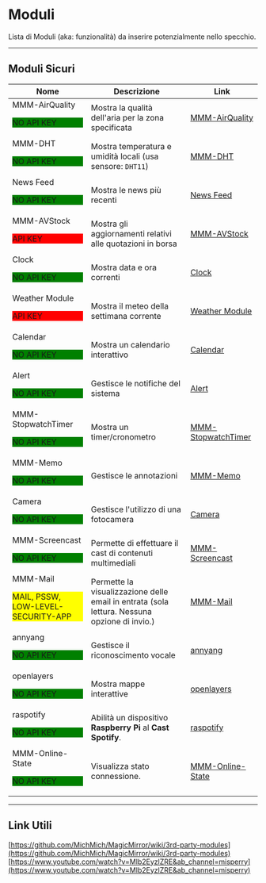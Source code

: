 # Moduli

Lista di Moduli (aka: funzionalità) da inserire potenzialmente nello specchio.

---

## Moduli Sicuri

| Nome                                                                                | Descrizione                                                                                  | Link                                                                     |
| ----------------------------------------------------------------------------------- | -------------------------------------------------------------------------------------------- | ------------------------------------------------------------------------ |
| MMM-AirQuality <p style="background-color:green;">NO API KEY</p>                    | Mostra la qualità dell'aria per la zona specificata                                          | [MMM-AirQuality](https://github.com/CFenner/MMM-AirQuality)              |
| MMM-DHT <p style="background-color:green;">NO API KEY</p>                           | Mostra temperatura e umidità locali (usa sensore: `DHT11`)                                   | [MMM-DHT](https://github.com/bernardpletikosa/MMM-DHT-Sensor)            |
| News Feed <p style="background-color:green;">NO API KEY</p>                         | Mostra le news più recenti                                                                   | [News Feed](https://docs.magicmirror.builders/modules/newsfeed.html)     |
| MMM-AVStock <p style="background-color:red;">API KEY</p>                            | Mostra gli aggiornamenti relativi alle quotazioni in borsa                                   | [MMM-AVStock](https://github.com/lavolp3/MMM-AVStock)                    |
| Clock <p style="background-color:green;">NO API KEY</p>                             | Mostra data e ora correnti                                                                   | [Clock](https://docs.magicmirror.builders/modules/clock.html)            |
| Weather Module <p style="background-color:red;">API KEY</p>                         | Mostra il meteo della settimana corrente                                                     | [Weather Module](https://docs.magicmirror.builders/modules/weather.html) |
| Calendar <p style="background-color:green;">NO API KEY</p>                          | Mostra un calendario interattivo                                                             | [Calendar](https://docs.magicmirror.builders/modules/calendar.html)      |
| Alert <p style="background-color:green;">NO API KEY</p>                             | Gestisce le notifiche del sistema                                                            | [Alert](https://docs.magicmirror.builders/modules/alert.html)            |
| MMM-StopwatchTimer <p style="background-color:green;">NO API KEY</p>                | Mostra un timer/cronometro                                                                   | [MMM-StopwatchTimer](https://github.com/Klettner/MMM-StopwatchTimer)     |
| MMM-Memo <p style="background-color:green;">NO API KEY</p>                          | Gestisce le annotazioni                                                                      | [MMM-Memo](https://github.com/schnibel/MMM-Memo)                         |
| Camera <p style="background-color:green;">NO API KEY</p>                            | Gestisce l'utilizzo di una fotocamera                                                        | [Camera](https://github.com/alexyak/camera)                              |
| MMM-Screencast <p style="background-color:green;">NO API KEY</p>                    | Permette di effettuare il cast di contenuti multimediali                                     | [MMM-Screencast](https://github.com/kevinatown/MMM-Screencast)           |
| MMM-Mail <p style="background-color:yellow;">MAIL, PSSW, LOW-LEVEL-SECURITY-APP</p> | Permette la visualizzazione delle email in entrata (sola lettura. Nessuna opzione di invio.) | [MMM-Mail](https://github.com/MMPieps/MMM-Mail)                          |
| annyang <p style="background-color:green;">NO API KEY</p>                           | Gestisce il riconoscimento vocale                                                            | [annyang](https://github.com/TalAter/annyang)                            |
| openlayers <p style="background-color:green;">NO API KEY</p>                        | Mostra mappe interattive                                                                     | [openlayers](https://github.com/openlayers/openlayers)                   |
| raspotify <p style="background-color:green;">NO API KEY</p>                         | Abilità un dispositivo __Raspberry Pi__ al __Cast Spotify__.                                 | [raspotify](https://github.com/dtcooper/)                                |
| MMM-Online-State <p style="background-color:green;">NO API KEY</p>                  | Visualizza stato connessione.                                                                | [MMM-Online-State](https://github.com/Legion2/MMM-Online-State)          |

---

## Link Utili

[https://github.com/MichMich/MagicMirror/wiki/3rd-party-modules](https://github.com/MichMich/MagicMirror/wiki/3rd-party-modules)
[https://www.youtube.com/watch?v=Mlb2EyzlZRE&ab_channel=misperry](https://www.youtube.com/watch?v=Mlb2EyzlZRE&ab_channel=misperry)
